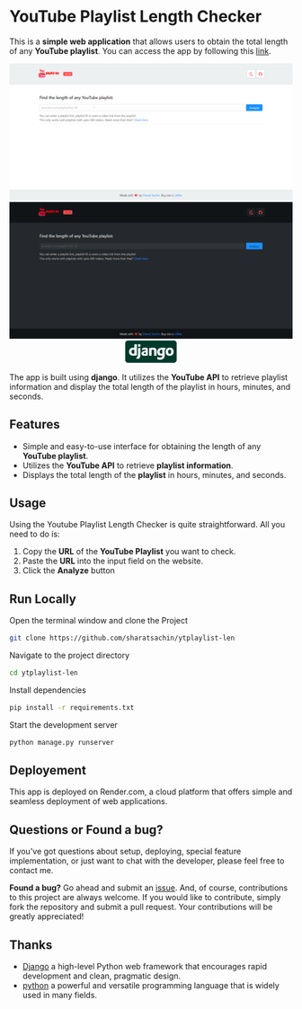 # YouTube Playlist Length Checker


This is a **simple web application** that allows users to obtain the total length of any **YouTube playlist**. You can access the app by following this [link](https://ytplaylist-len.sharats.dev/).

<p align="center">
  <img src="static/homepage.png#gh-dark-mode-only" alt="Home Page Light Mode" >
  <img src="static/homepagedarkmode.png#gh-light-mode-only" alt="Home Page Light Mode">
  <br>
  <img height="40" src="static/django.png"> 
</p>


The app is built using **django**. It utilizes the **YouTube API** to retrieve playlist information and display the total length of the playlist in hours, minutes, and seconds.


## Features

* Simple and easy-to-use interface for obtaining the length of any **YouTube playlist**.
* Utilizes the **YouTube API** to retrieve **playlist information**.
* Displays the total length of the **playlist** in hours, minutes, and seconds.

## Usage

Using the Youtube Playlist Length Checker is quite straightforward. All you need to do is:

1. Copy the **URL** of the **YouTube Playlist** you want to check.
2. Paste the **URL** into the input field on the website.
3. Click the **Analyze** button

## Run Locally

Open the terminal window and clone the Project

```bash
git clone https://github.com/sharatsachin/ytplaylist-len
```
Navigate to the project directory

```bash
cd ytplaylist-len
```
Install dependencies

```bash
pip install -r requirements.txt
```
Start the development server

```bash
python manage.py runserver
```

## Deployement

This app is deployed on Render.com, a cloud platform that offers simple and seamless deployment of web applications.


## Questions or Found a bug?

If you've got questions about setup, deploying, special feature implementation, or just want to chat with the developer, please feel free to contact me.

**Found a bug?** Go ahead and submit an [issue](https://github.com/sharatsachin/ytplaylist-len/issues). And, of course, contributions to this project are always welcome. If you would like to contribute, simply fork the repository and submit a pull request. Your contributions will be greatly appreciated!

## Thanks

* [Django](https://www.djangoproject.com/) a high-level Python web framework that encourages rapid development and clean, pragmatic design.
* [python](https://www.python.org/) a powerful and versatile programming language that is widely used in many fields.
